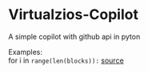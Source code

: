 # Virtualzios-Copilot
A simple copilot with github api in pyton

Examples:<br>
for i in `range(len(blocks)):` <a href=https://raw.githubusercontent.com/vinta/awesome-python/c52dba9b296ea2d3d26d4849e76f829c1825af28/sort.py>source</a>
